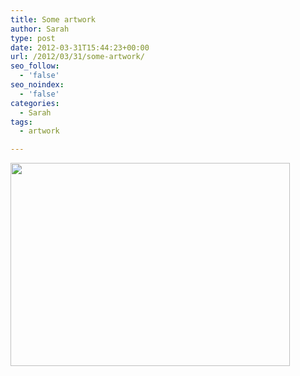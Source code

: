 ```yaml
---
title: Some artwork
author: Sarah
type: post
date: 2012-03-31T15:44:23+00:00
url: /2012/03/31/some-artwork/
seo_follow:
  - 'false'
seo_noindex:
  - 'false'
categories:
  - Sarah
tags:
  - artwork

---
```

[<img class="alignnone  wp-image-312" title="20120331-174306.jpg" src="http://www.sarah-blevins.com/wp-content/uploads/2012/03/20120331-174306-e1333275291899.jpg" alt="" width="447" height="325" srcset="http://www.sarah-blevins.com/wp-content/uploads/2012/03/20120331-174306-e1333275291899.jpg 639w, http://www.sarah-blevins.com/wp-content/uploads/2012/03/20120331-174306-e1333275291899-300x217.jpg 300w" sizes="(max-width: 447px) 100vw, 447px" />][1]

 [1]: http://www.sarah-blevins.com/wp-content/uploads/2012/03/20120331-174306-e1333275291899.jpg